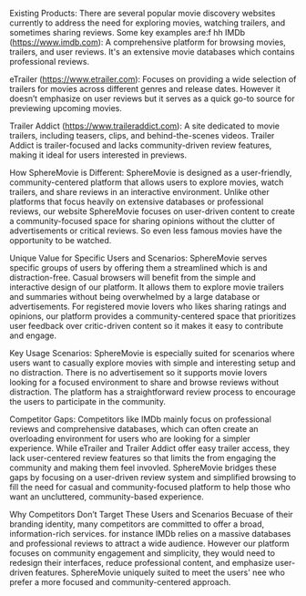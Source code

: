 Existing Products:
There are several popular movie discovery websites currently to address the need for exploring movies, watching trailers, and sometimes sharing reviews. Some key examples are:f
hh
IMDb (https://www.imdb.com): A comprehensive platform for browsing movies, trailers, and user reviews. It's an extensive movie databases which contains professional reviews.

eTrailer (https://www.etrailer.com): Focuses on providing a wide selection of trailers for movies across different genres and release dates. However it doesn’t emphasize on user reviews but it serves as a quick go-to source for previewing upcoming movies.

Trailer Addict (https://www.traileraddict.com): A site dedicated to movie trailers, including teasers, clips, and behind-the-scenes videos. Trailer Addict is trailer-focused and lacks community-driven review features, making it ideal for users interested in previews.

How SphereMovie is Different:
SphereMovie is designed as a user-friendly, community-centered platform that allows users to explore movies, watch trailers, and share reviews in an interactive environment. Unlike other platforms that focus heavily on extensive databases or professional reviews, our website SphereMovie focuses on user-driven content to create a community-focused space for sharing opinions without the clutter of advertisements or critical reviews. So even less famous movies have the opportunity to be watched.

Unique Value for Specific Users and Scenarios:
SphereMovie serves specific groups of users by offering them a streamlined which is and distraction-free. Casual browsers will benefit from the simple and interactive design of our platform. It allows them to explore movie trailers and summaries without being overwhelmed by a large database or advertisements. For registered movie lovers who likes sharing ratings and opinions, our platform provides a community-centered space that prioritizes user feedback over critic-driven content so it makes  it easy to contribute and engage.

Key Usage Scenarios:
SphereMovie is especially suited for scenarios where users want to casually explore movies with simple and interesting setup and no distraction. There is no advertisement so it supports movie lovers looking for a focused environment to share and browse reviews without distraction. The platform has a straightforward review process to encourage the users to participate in the community.

Competitor Gaps:
Competitors like IMDb mainly focus on professional reviews and comprehensive databases, which can often create an overloading environment for users who are looking for a simpler experience. While eTrailer and Trailer Addict offer easy trailer access, they lack user-centered review features so that limits the from engaging the community and making them feel invovled. SphereMovie bridges these gaps by focusing on a user-driven review system and simplified browsing to fill the need for casual and community-focused platform to help those who want an uncluttered, community-based experience.

Why Competitors Don’t Target These Users and Scenarios
Becuase of their branding identity, many competitors are committed to offer a broad, information-rich services. for instance IMDb relies on a massive databases and professional reviews to attract a wide audience. However our platform focuses on community engagement and simplicity, they would need to redesign their interfaces, reduce professional content, and emphasize user-driven features. SphereMovie uniquely suited to meet the users' nee who prefer a more focused and community-centered approach.
